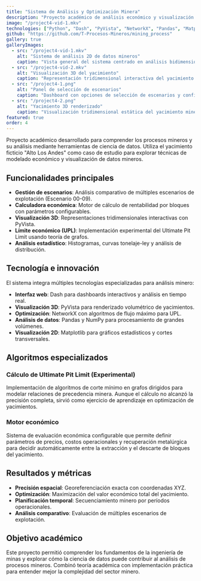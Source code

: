 ```yaml
---
title: "Sistema de Análisis y Optimización Minera"
description: "Proyecto académico de análisis económico y visualización 3D/2D de procesos mineros usando el yacimiento ficticio Alto Los Andes para comprender el ámbito minero."
image: "/project4-vid-1.mkv"
technologies: ["Python", "Dash", "PyVista", "NetworkX", "Pandas", "Matplotlib"]
github: "https://github.com/T-Procesos-Mineros/mining_process"
gallery: true
galleryImages:
  - src: "/project4-vid-1.mkv"
    alt: "Sistema de análisis 2D de datos mineros"
    caption: "Vista general del sistema centrado en análisis bidimensional de datos y visualizaciones estadísticas"
  - src: "/project4-vid-2.mkv"
    alt: "Visualización 3D del yacimiento"
    caption: "Representación tridimensional interactiva del yacimiento con bloques coloreados por valor económico"
  - src: "/project4-1.png"
    alt: "Panel de selección de escenarios"
    caption: "Dashboard con opciones de selección de escenarios y configuración del sistema"
  - src: "/project4-2.png"
    alt: "Yacimiento 3D renderizado"
    caption: "Visualización tridimensional estática del yacimiento minero con bloques georeferenciados"
featured: true
order: 4
---
```


Proyecto académico desarrollado para comprender los procesos mineros y su análisis mediante herramientas de ciencia de datos. Utiliza el yacimiento ficticio "Alto Los Andes" como caso de estudio para explorar técnicas de modelado económico y visualización de datos mineros.

## Funcionalidades principales

- **Gestión de escenarios**: Análisis comparativo de múltiples escenarios de explotación (Escenario 00-09).
- **Calculadora económica**: Motor de cálculo de rentabilidad por bloques con parámetros configurables.
- **Visualización 3D**: Representaciones tridimensionales interactivas con PyVista.
- **Límite económico (UPL)**: Implementación experimental del Ultimate Pit Limit usando teoría de grafos.
- **Análisis estadístico**: Histogramas, curvas tonelaje-ley y análisis de distribución.

## Tecnología e innovación

El sistema integra múltiples tecnologías especializadas para análisis minero:

- **Interfaz web**: Dash para dashboards interactivos y análisis en tiempo real.
- **Visualización 3D**: PyVista para renderizado volumétrico de yacimientos.
- **Optimización**: NetworkX con algoritmos de flujo máximo para UPL.
- **Análisis de datos**: Pandas y NumPy para procesamiento de grandes volúmenes.
- **Visualización 2D**: Matplotlib para gráficos estadísticos y cortes transversales.

## Algoritmos especializados

### Cálculo de Ultimate Pit Limit (Experimental)

Implementación de algoritmos de corte mínimo en grafos dirigidos para modelar relaciones de precedencia minera. Aunque el cálculo no alcanzó la precisión completa, sirvió como ejercicio de aprendizaje en optimización de yacimientos.

### Motor económico

Sistema de evaluación económica configurable que permite definir parámetros de precios, costos operacionales y recuperación metalúrgica para decidir automáticamente entre la extracción y el descarte de bloques del yacimiento.

## Resultados y métricas

- **Precisión espacial**: Georeferenciación exacta con coordenadas XYZ.
- **Optimización**: Maximización del valor económico total del yacimiento.
- **Planificación temporal**: Secuenciamiento minero por períodos operacionales.
- **Análisis comparativo**: Evaluación de múltiples escenarios de explotación.

## Objetivo académico

Este proyecto permitió comprender los fundamentos de la ingeniería de minas y explorar cómo la ciencia de datos puede contribuir al análisis de procesos mineros. Combinó teoría académica con implementación práctica para entender mejor la complejidad del sector minero.